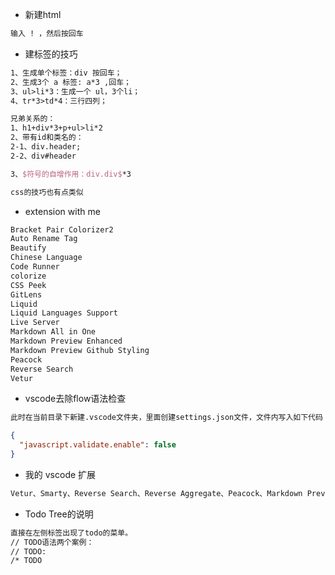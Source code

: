 - 新建html

```tex
输入 ! ，然后按回车
```

- 建标签的技巧

```tex
1、生成单个标签：div 按回车；
2、生成3个 a 标签: a*3 ,回车；
3、ul>li*3：生成一个 ul，3个li；
4、tr*3>td*4：三行四列；

兄弟关系的：
1、h1+div*3+p+ul>li*2
2、带有id和类名的：
2-1、div.header;
2-2、div#header

3、$符号的自增作用：div.div$*3

css的技巧也有点类似
```

- extension with me

```tex
Bracket Pair Colorizer2
Auto Rename Tag
Beautify
Chinese Language
Code Runner
colorize
CSS Peek
GitLens
Liquid
Liquid Languages Support
Live Server
Markdown All in One
Markdown Preview Enhanced
Markdown Preview Github Styling
Peacock
Reverse Search
Vetur
```

- vscode去除flow语法检查

```tex
此时在当前目录下新建.vscode文件夹，里面创建settings.json文件，文件内写入如下代码：
```

```json
{
  "javascript.validate.enable": false
}
```

- 我的 vscode 扩展

```tex
Vetur、Smarty、Reverse Search、Reverse Aggregate、Peacock、Markdown Preview Github Styling、Markdown Preview Enhanced、Markdown All in Onc、Live Server、Liquid Languages Support、Liquid、GitLens、CSS Peek、colorize、Code  Runner、Beautify、Chinese (Simplified)(简体中文)Language Pack、Babel JavaScript、Auto Rename Tag、Bracket Pair Colorizer 2、Todo Tree、TODO Highlight
```

- Todo Tree的说明

```tex
直接在左侧标签出现了todo的菜单。
// TODO语法两个案例：
// TODO:
/* TODO 
```

